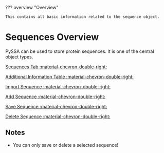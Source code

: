 ??? overview "Overview"

    This contains all basic information related to the sequence object.

# Sequences Overview
PySSA can be used to store protein sequences. It is one of the central object types.

[Sequences Tab :material-chevron-double-right: ](sequences_tab.md)

[Additional Information Table :material-chevron-double-right: ](additional_sequence_information.md)

[Import Sequence :material-chevron-double-right: ](sequence_import.md)

[Add Sequence :material-chevron-double-right: ](sequence_add.md)

[Save Sequence :material-chevron-double-right: ](sequence_save.md)

[Delete Sequence :material-chevron-double-right: ](sequence_delete.md)


## Notes
- You can only save or delete a selected sequence!
